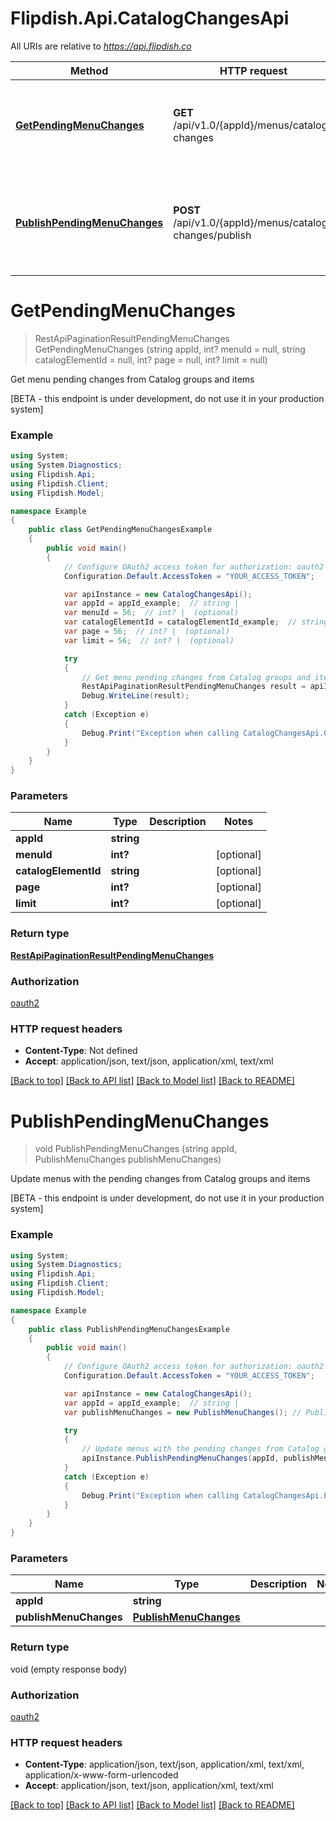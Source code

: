 # Flipdish.Api.CatalogChangesApi

All URIs are relative to *https://api.flipdish.co*

Method | HTTP request | Description
------------- | ------------- | -------------
[**GetPendingMenuChanges**](CatalogChangesApi.md#getpendingmenuchanges) | **GET** /api/v1.0/{appId}/menus/catalog-changes | Get menu pending changes from Catalog groups and items
[**PublishPendingMenuChanges**](CatalogChangesApi.md#publishpendingmenuchanges) | **POST** /api/v1.0/{appId}/menus/catalog-changes/publish | Update menus with the pending changes from Catalog groups and items


<a name="getpendingmenuchanges"></a>
# **GetPendingMenuChanges**
> RestApiPaginationResultPendingMenuChanges GetPendingMenuChanges (string appId, int? menuId = null, string catalogElementId = null, int? page = null, int? limit = null)

Get menu pending changes from Catalog groups and items

[BETA - this endpoint is under development, do not use it in your production system]

### Example
```csharp
using System;
using System.Diagnostics;
using Flipdish.Api;
using Flipdish.Client;
using Flipdish.Model;

namespace Example
{
    public class GetPendingMenuChangesExample
    {
        public void main()
        {
            // Configure OAuth2 access token for authorization: oauth2
            Configuration.Default.AccessToken = "YOUR_ACCESS_TOKEN";

            var apiInstance = new CatalogChangesApi();
            var appId = appId_example;  // string | 
            var menuId = 56;  // int? |  (optional) 
            var catalogElementId = catalogElementId_example;  // string |  (optional) 
            var page = 56;  // int? |  (optional) 
            var limit = 56;  // int? |  (optional) 

            try
            {
                // Get menu pending changes from Catalog groups and items
                RestApiPaginationResultPendingMenuChanges result = apiInstance.GetPendingMenuChanges(appId, menuId, catalogElementId, page, limit);
                Debug.WriteLine(result);
            }
            catch (Exception e)
            {
                Debug.Print("Exception when calling CatalogChangesApi.GetPendingMenuChanges: " + e.Message );
            }
        }
    }
}
```

### Parameters

Name | Type | Description  | Notes
------------- | ------------- | ------------- | -------------
 **appId** | **string**|  | 
 **menuId** | **int?**|  | [optional] 
 **catalogElementId** | **string**|  | [optional] 
 **page** | **int?**|  | [optional] 
 **limit** | **int?**|  | [optional] 

### Return type

[**RestApiPaginationResultPendingMenuChanges**](RestApiPaginationResultPendingMenuChanges.md)

### Authorization

[oauth2](../README.md#oauth2)

### HTTP request headers

 - **Content-Type**: Not defined
 - **Accept**: application/json, text/json, application/xml, text/xml

[[Back to top]](#) [[Back to API list]](../README.md#documentation-for-api-endpoints) [[Back to Model list]](../README.md#documentation-for-models) [[Back to README]](../README.md)

<a name="publishpendingmenuchanges"></a>
# **PublishPendingMenuChanges**
> void PublishPendingMenuChanges (string appId, PublishMenuChanges publishMenuChanges)

Update menus with the pending changes from Catalog groups and items

[BETA - this endpoint is under development, do not use it in your production system]

### Example
```csharp
using System;
using System.Diagnostics;
using Flipdish.Api;
using Flipdish.Client;
using Flipdish.Model;

namespace Example
{
    public class PublishPendingMenuChangesExample
    {
        public void main()
        {
            // Configure OAuth2 access token for authorization: oauth2
            Configuration.Default.AccessToken = "YOUR_ACCESS_TOKEN";

            var apiInstance = new CatalogChangesApi();
            var appId = appId_example;  // string | 
            var publishMenuChanges = new PublishMenuChanges(); // PublishMenuChanges | 

            try
            {
                // Update menus with the pending changes from Catalog groups and items
                apiInstance.PublishPendingMenuChanges(appId, publishMenuChanges);
            }
            catch (Exception e)
            {
                Debug.Print("Exception when calling CatalogChangesApi.PublishPendingMenuChanges: " + e.Message );
            }
        }
    }
}
```

### Parameters

Name | Type | Description  | Notes
------------- | ------------- | ------------- | -------------
 **appId** | **string**|  | 
 **publishMenuChanges** | [**PublishMenuChanges**](PublishMenuChanges.md)|  | 

### Return type

void (empty response body)

### Authorization

[oauth2](../README.md#oauth2)

### HTTP request headers

 - **Content-Type**: application/json, text/json, application/xml, text/xml, application/x-www-form-urlencoded
 - **Accept**: application/json, text/json, application/xml, text/xml

[[Back to top]](#) [[Back to API list]](../README.md#documentation-for-api-endpoints) [[Back to Model list]](../README.md#documentation-for-models) [[Back to README]](../README.md)

